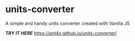 # units-converter
A simple and handy units converter created with Vanilla JS

***TRY IT HERE***
https://ant4x.github.io/units-converter/

